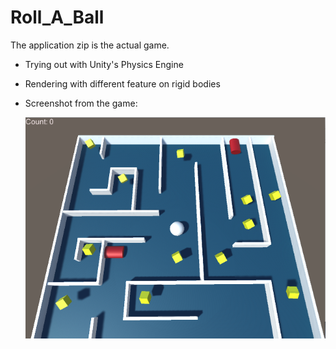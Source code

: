# Roll_A_Ball
The application zip is the actual game.
* Trying out with Unity's Physics Engine
* Rendering with different feature on rigid bodies
* Screenshot from the game:

   ![alt text](https://github.com/YuzhouGuo/Roll_A_Ball/blob/master/gameTrying.png)
